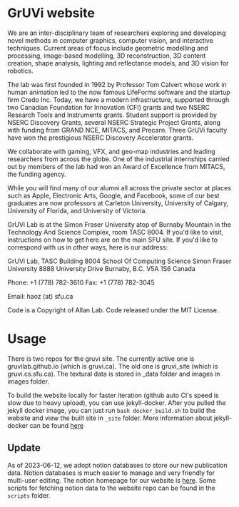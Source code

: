 # GrUVi website

We are an inter-disciplinary team of researchers exploring and developing novel methods in computer graphics, computer vision, and interactive techniques. Current areas of focus include geometric modelling and processing, image-based modelling, 3D reconstruction, 3D content creation, shape analysis, lighting and reflectance models, and 3D vision for robotics.

The lab was first founded in 1992 by Professor Tom Calvert whose work in human animation led to the now famous LifeForms software and the startup firm Credo Inc. Today, we have a modern infrastructure, supported through two Canadian Foundation for Innovation (CFI) grants and two NSERC Research Tools and Instruments grants. Student support is provided by NSERC Discovery Grants, several NSERC Strategic Project Grants, along with funding from GRAND NCE, MITACS, and Precarn. Three GrUVi faculty have won the prestigious NSERC Discovery Accelerator grants.

We collaborate with gaming, VFX, and geo-map industries and leading researchers from across the globe. One of the industrial internships carried out by members of the lab had won an Award of Excellence from MITACS, the funding agency.

While you will find many of our alumni all across the private sector at places such as Apple, Electronic Arts, Google, and Facebook, some of our best graduates are now professors at Carleton University, University of Calgary, University of Florida, and University of Victoria.

GrUVi Lab is at the Simon Fraser University atop of Burnaby Mountain in the Technology And Science Complex, room TASC 8004. If you'd like to visit, instructions on how to get here are on the main SFU site. If you'd like to correspond with us in other ways, here is our address:

GrUVi Lab, TASC Building 8004
School Of Computing Science
Simon Fraser University
8888 University Drive
Burnaby, B.C. V5A 1S6
Canada

Phone: +1 (778) 782-3610
Fax: +1 (778) 782-3045

Email: haoz (at) sfu.ca

Code is a Copyright of Allan Lab. Code released under the MIT License.

# Usage

There is two repos for the gruvi site. The currently active one is gruvilab.github.io (which is gruvi.ca). The old one is gruvi_site (which is gruvi.cs.sfu.ca).
The textural data is stored in _data folder and images in images folder.

To build the website locally for faster iteration (github auto CI's speed is slow due to heavy upload), you can use jekyll-docker. After you pulled the jekyll docker image, you can just run `bash docker_build.sh` to build the website and view the built site in `_site` folder. More information about jekyll-docker can be found [here](https://github.com/envygeeks/jekyll-docker/blob/master/README.md)

## Update
As of 2023-06-12, we adopt notion databases to store our new publication data. Notion databases is much easier to manage and very friendly for multi-user editing.
The notion homepage for our website is [here](https://www.notion.so/yanxg/SFU-GrUVi-Website-Databases-052be593dbe246668fdb123b682debb8).
Some scripts for fetching notion data to the website repo can be found in the `scripts` folder.



